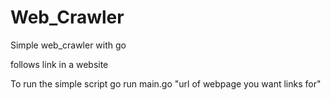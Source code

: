 # Web_Crawler

Simple web_crawler with go 

follows link in a website 

To run the simple script go run main.go "url of webpage you want links for"

